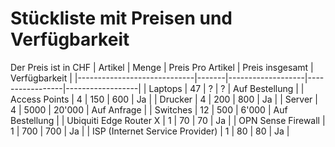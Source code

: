 # Stückliste mit Preisen und Verfügbarkeit

Der Preis ist in CHF
| Artikel                     | Menge | Preis Pro Artikel | Preis insgesamt | Verfügbarkeit    |
|-----------------------------|-------|-------------------|-----------------|------------------|
| Laptops                     | 47    | ?                 | ?               | Auf Bestellung   |
| Access Points               | 4     | 150               | 600             | Ja               |
| Drucker                     | 4     | 200               | 800             | Ja               |
| Server                      | 4     | 5000              | 20'000          | Auf Anfrage      |
| Switches                    | 12    | 500               | 6'000           | Auf Bestellung   |
| Ubiquiti Edge Router X      | 1     | 70                | 70              | Ja               |
| OPN Sense Firewall          | 1     | 700               | 700             | Ja               |
| ISP (Internet Service Provider) | 1 | 80                | 80              | Ja               |
